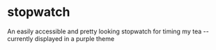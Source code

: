 # stopwatch
An easily accessible and pretty looking stopwatch for timing my tea -- currently displayed in a purple theme
